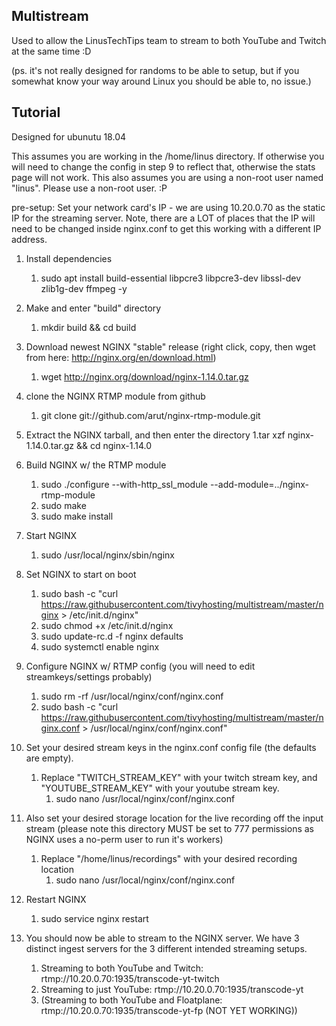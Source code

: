 Multistream
-----------------



Used to allow the LinusTechTips team to stream to both YouTube and Twitch at the same time :D

(ps. it's not really designed for randoms to be able to setup, but if you somewhat know your way around Linux you should be able to, no issue.)




Tutorial
-------------------

Designed for ubunutu 18.04

This assumes you are working in the /home/linus directory. If otherwise you will need to change the config in step 9 to reflect that, otherwise the stats page will not work. This also assumes you are using a non-root user named "linus". Please use a non-root user. :P

pre-setup: Set your network card's IP - we are using 10.20.0.70 as the static IP for the streaming server. Note, there are a LOT of places that the IP will need to be changed inside nginx.conf to get this working with a different IP address.



1. Install dependencies
	1. sudo apt install build-essential libpcre3 libpcre3-dev libssl-dev zlib1g-dev ffmpeg -y
1. Make and enter "build" directory
	1. mkdir build && cd build


1. Download newest NGINX "stable" release (right click, copy, then wget from here: http://nginx.org/en/download.html)
	1. wget http://nginx.org/download/nginx-1.14.0.tar.gz


1. clone the NGINX RTMP module from github
	1. git clone git://github.com/arut/nginx-rtmp-module.git


1. Extract the NGINX tarball, and then enter the directory
	1.tar xzf nginx-1.14.0.tar.gz && cd nginx-1.14.0


1. Build NGINX w/ the RTMP module
	1. sudo ./configure --with-http_ssl_module --add-module=../nginx-rtmp-module
	1. sudo make
	1. sudo make install


1. Start NGINX
	1. sudo /usr/local/nginx/sbin/nginx


1. Set NGINX to start on boot
	1. sudo bash -c "curl https://raw.githubusercontent.com/tivyhosting/multistream/master/nginx > /etc/init.d/nginx"
	1. sudo chmod +x /etc/init.d/nginx
	1. sudo update-rc.d -f nginx defaults
	1. sudo systemctl enable nginx


1. Configure NGINX w/ RTMP config (you will need to edit streamkeys/settings probably)
	1. sudo rm -rf /usr/local/nginx/conf/nginx.conf
	1. sudo bash -c "curl https://raw.githubusercontent.com/tivyhosting/multistream/master/nginx.conf > /usr/local/nginx/conf/nginx.conf" 


1. Set your desired stream keys in the nginx.conf config file (the defaults are empty). 
	1. Replace "TWITCH_STREAM_KEY" with your twitch stream key, and "YOUTUBE_STREAM_KEY" with your youtube stream key.
		1. sudo nano /usr/local/nginx/conf/nginx.conf
	

1. Also set your desired storage location for the live recording off the input stream (please note this directory MUST be set to 777 permissions as NGINX uses a no-perm user to run it's workers)
	1. Replace "/home/linus/recordings" with your desired recording location
		1. sudo nano /usr/local/nginx/conf/nginx.conf


1. Restart NGINX
	1. sudo service nginx restart


1.  You should now be able to stream to the NGINX server. We have 3 distinct ingest servers for the 3 different intended streaming setups.
	1. Streaming to both YouTube and Twitch: rtmp://10.20.0.70:1935/transcode-yt-twitch
	1. Streaming to just YouTube: rtmp://10.20.0.70:1935/transcode-yt
	1. (Streaming to both YouTube and Floatplane: rtmp://10.20.0.70:1935/transcode-yt-fp (NOT YET WORKING))
